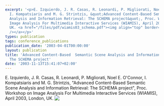 ```yaml
---
excerpt: '<p>E. Izquierdo, J. R. Casas, R. Leonardi, P. Migliorati, Noel E. O&#39;Connor,
  I. Kompatsiaris and M. G. Strintzis, &quot;Advanced Content-Based Semantic Scene
  Analysis and Information Retrieval: The SCHEMA project&quot;, Proc. Workshop on
  Image Analysis For Multimedia Interactive Services (WIAMIS), April 2003, London,
  UK. <a href="/files/pdf/wiamis03_schema.pdf"><img align="top" border="0" src="/files/pdf/pdf.png"
  /></a></p>'
types: publication
tags: conference_publications
publication_date: '2003-04-01T00:00:00'
layout: publication
title: 'Advanced Content-Based  Semantic Scene Analysis and Information Retrieval:
  The SCHEMA project'
date: '2003-11-13T15:41:07+02:00'
---
```

<p>E. Izquierdo, J. R. Casas, R. Leonardi, P. Migliorati, Noel E. O&#39;Connor, I. Kompatsiaris and M. G. Strintzis, &quot;Advanced Content-Based Semantic Scene Analysis and Information Retrieval: The SCHEMA project&quot;, Proc. Workshop on Image Analysis For Multimedia Interactive Services (WIAMIS), April 2003, London, UK. <a href="/files/pdf/wiamis03_schema.pdf"><img align="top" border="0" src="/files/pdf/pdf.png" /></a></p>
